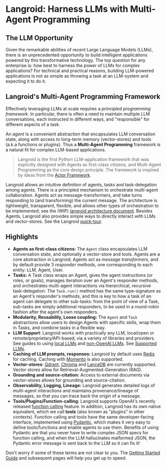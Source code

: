 # Langroid: Harness LLMs with Multi-Agent Programming

## The LLM Opportunity

Given the remarkable abilities of recent Large Language Models (LLMs), there
is an unprecedented opportunity to build intelligent applications powered by
this transformative technology. The top question for any enterprise is: how
best to harness the power of LLMs for complex applications? For technical and
practical reasons, building LLM-powered applications is not as simple as
throwing a task at an LLM-system and expecting it to do it.

## Langroid's Multi-Agent Programming Framework

Effectively leveraging LLMs at scale requires a *principled programming 
framework*. In particular, there is often a need to maintain multiple LLM 
conversations, each instructed in different ways, and "responsible" for 
different aspects of a task.

An *agent* is a convenient abstraction that encapsulates LLM conversation 
state, along with access to long-term memory (vector-stores) and tools (a.k.a functions 
or plugins). Thus a **Multi-Agent Programming** framework is a natural fit 
for complex LLM-based applications.

> Langroid is the first Python LLM-application framework that was explicitly 
designed  with Agents as first-class citizens, and Multi-Agent Programming 
as the core  design principle. The framework is inspired by ideas from the 
[Actor Framework](https://en.wikipedia.org/wiki/Actor_model).

Langroid allows an intuitive definition of agents, tasks and task-delegation 
among agents. There is a principled mechanism to orchestrate multi-agent 
collaboration. Agents act as message-transformers, and take turns responding to (and
transforming) the current message. The architecture is lightweight, transparent, 
flexible, and allows other types of orchestration to be implemented; see the (WIP) 
[langroid architecture document](blog/posts/langroid-architecture.md).
Besides Agents, Langroid also provides simple ways to directly interact with LLMs and vector-stores. See the Langroid [quick-tour](tutorials/langroid-tour.md).

## Highlights
- **Agents as first-class citizens:** The `Agent` class encapsulates LLM conversation state,
  and optionally a vector-store and tools. Agents are a core abstraction in Langroid; 
  Agents act as _message transformers_, and by default provide 3 _responder_ methods, one corresponding to each 
  entity: LLM, Agent, User. 
- **Tasks:** A Task class wraps an Agent, gives the agent instructions (or roles, or goals),
  manages iteration over an Agent's responder methods,
  and orchestrates multi-agent interactions via hierarchical, recursive
  task-delegation. The `Task.run()` method has the same
  type-signature as an Agent's responder's methods, and this is key to how
  a task of an agent can delegate to other sub-tasks: from the point of view of a Task,
  sub-tasks are simply additional responders, to be used in a round-robin fashion
  after the agent's own responders.
- **Modularity, Reusabilily, Loose coupling:** The `Agent` and `Task` abstractions allow users to design
  Agents with specific skills, wrap them in Tasks, and combine tasks in a flexible way.
- **LLM Support**: Langroid works with practically any LLM, local/open or remote/proprietary/API-based, via a variety of libraries and providers. See guides to using [local LLMs](tutorials/local-llm-setup.md) and [non-OpenAI LLMs](tutorials/non-openai-llms.md). See [Supported LLMs](tutorials/supported-models.md).
- **Caching of LLM prompts, responses:** Langroid by default uses [Redis](https://redis.com/try-free/) for caching. 
  Caching with [Momento](https://www.gomomento.com/) is also supported.
- **Vector-stores**: [Qdrant](https://qdrant.tech/), [Chroma](https://www.trychroma.com/) and [LanceDB](https://www.lancedb.com/) are currently supported.
  Vector stores allow for Retrieval-Augmented-Generation (RAG).
- **Grounding and source-citation:** Access to external documents via vector-stores
  allows for grounding and source-citation.
- **Observability, Logging, Lineage:** Langroid generates detailed logs of multi-agent interactions and
  maintains provenance/lineage of messages, so that you can trace back
  the origin of a message.
- **Tools/Plugins/Function-calling**: Langroid supports OpenAI's recently
  released [function calling](https://platform.openai.com/docs/guides/gpt/function-calling)
  feature. In addition, Langroid has its own native equivalent, which we
  call **tools** (also known as "plugins" in other contexts). Function
  calling and tools have the same developer-facing interface, implemented
  using [Pydantic](https://docs.pydantic.dev/latest/),
  which makes it very easy to define tools/functions and enable agents
  to use them. Benefits of using Pydantic are that you never have to write
  complex JSON specs for function calling, and when the LLM
  hallucinates malformed JSON, the Pydantic error message is sent back to
  the LLM so it can fix it!



Don't worry if some of these terms are not clear to you. 
The [Getting Started Guide](quick-start/index.md) and subsequent pages 
will help you get up to speed.
